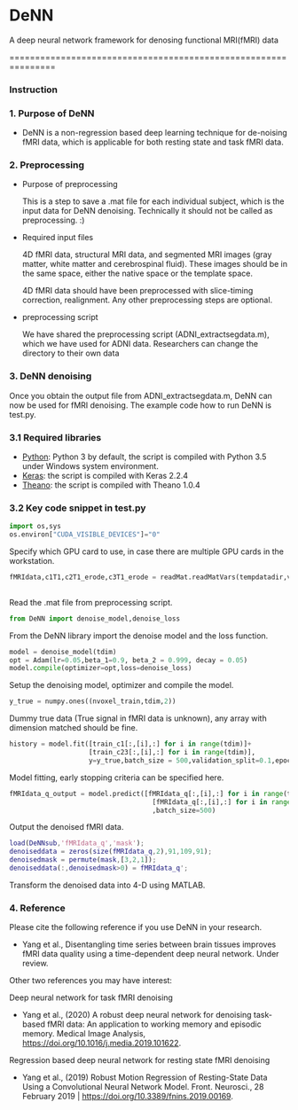 # DeNN
A deep neural network framework for denosing functional MRI(fMRI) data

===============================================================
### Instruction

### 1. Purpose of DeNN
- DeNN is a non-regression based deep learning technique for de-noising fMRI data, which is applicable for both resting state and task fMRI data.

### 2. Preprocessing
* Purpose of preprocessing

  This is a step to save a .mat file for each individual subject, which is the input data for DeNN denoising. Technically it should not be called as preprocessing. :)
* Required input files

  4D fMRI data, structural MRI data, and segmented MRI images (gray matter, white matter and cerebrospinal fluid). These images should be in the same space, either the native space or the template space.
  
  4D fMRI data should have been preprocessed with slice-timing correction, realignment. Any other preprocessing steps are optional.
* preprocessing script

  We have shared the preprocessing script (ADNI_extractsegdata.m), which we have used for ADNI data. Researchers can change the directory to their own data
### 3. DeNN denoising
Once you obtain the output file from ADNI_extractsegdata.m, DeNN can now be used for fMRI denoising. The example code how to run DeNN is test.py. 
### 3.1 Required libraries
- [Python](https://www.python.org/downloads/): Python 3 by default, the script is compiled with Python 3.5 under Windows system environment.
- [Keras](https://keras.io/): the script is compiled with Keras 2.2.4
- [Theano](http://deeplearning.net/software/theano/): the script is compiled with Theano 1.0.4
### 3.2 Key code snippet in test.py
```python
import os,sys
os.environ["CUDA_VISIBLE_DEVICES"]="0"
```
Specify which GPU card to use, in case there are multiple GPU cards in the workstation.

```python
fMRIdata,c1T1,c2T1_erode,c3T1_erode = readMat.readMatVars(tempdatadir,varname=('fMRIdata','c1T1','c2T1_erode',
                                                                               'c3T1_erode'))
```
Read the .mat file from preprocessing script.

```python
from DeNN import denoise_model,denoise_loss
```
From the DeNN library import the denoise model and the loss function.

```python
model = denoise_model(tdim)
opt = Adam(lr=0.05,beta_1=0.9, beta_2 = 0.999, decay = 0.05)
model.compile(optimizer=opt,loss=denoise_loss)
```
Setup the denoising model, optimizer and compile the model.

```python
y_true = numpy.ones((nvoxel_train,tdim,2))
```
Dummy true data (True signal in fMRI data is unknown), any array with dimension matched should be fine.

```python
history = model.fit([train_c1[:,[i],:] for i in range(tdim)]+
                    [train_c23[:,[i],:] for i in range(tdim)],
                    y=y_true,batch_size = 500,validation_split=0.1,epochs = epochs)  
```
Model fitting, early stopping criteria can be specified here.

```python
fMRIdata_q_output = model.predict([fMRIdata_q[:,[i],:] for i in range(tdim)]+
                                    [fMRIdata_q[:,[i],:] for i in range(tdim)]
                                    ,batch_size=500)
```
Output the denoised fMRI data.

```matlab
load(DeNNsub,'fMRIdata_q','mask');
denoiseddata = zeros(size(fMRIdata_q,2),91,109,91);
denoisedmask = permute(mask,[3,2,1]);
denoiseddata(:,denoisedmask>0) = fMRIdata_q';
```
Transform the denoised data into 4-D using MATLAB.

### 4. Reference
Please cite the following reference if you use DeNN in your research.
* Yang et al., Disentangling time series between brain tissues improves fMRI data quality using a time-dependent deep neural network. Under review.

Other two references you may have interest:

Deep neural network for task fMRI denoising
* Yang et al., (2020) A robust deep neural network for denoising task-based fMRI data: An application to working memory and episodic memory. Medical Image Analysis, https://doi.org/10.1016/j.media.2019.101622.

Regression based deep neural network for resting state fMRI denoising
* Yang et al., (2019) Robust Motion Regression of Resting-State Data Using a Convolutional Neural Network Model. Front. Neurosci., 28 February 2019 | https://doi.org/10.3389/fnins.2019.00169.

